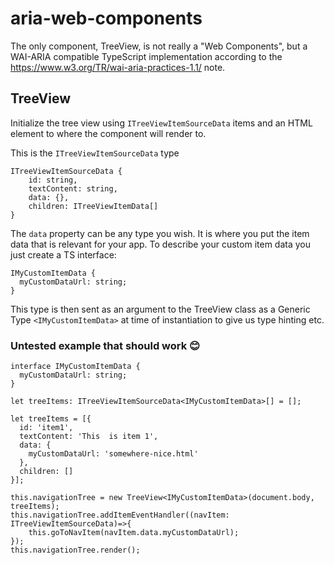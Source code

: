 # aria-web-components
The only component, TreeView, is not really a "Web Components", but a WAI-ARIA compatible TypeScript implementation according to the https://www.w3.org/TR/wai-aria-practices-1.1/ note.

## TreeView
Initialize the tree view using `ITreeViewItemSourceData` items and an HTML element to where the component will render to. 

This is the `ITreeViewItemSourceData` type

```
ITreeViewItemSourceData {
    id: string,
    textContent: string,
    data: {},
    children: ITreeViewItemData[]
}
```

The `data` property can be any type you wish. It is where you put the item data that is relevant for your app.
To describe your custom item data you just create a TS interface:

```
IMyCustomItemData {
  myCustomDataUrl: string;
}
```
This type is then sent as an argument to the TreeView class as a Generic Type `<IMyCustomItemData>` at time of instantiation to give us type hinting etc.

### Untested example that should work 😊
```
interface IMyCustomItemData {
  myCustomDataUrl: string;
}

let treeItems: ITreeViewItemSourceData<IMyCustomItemData>[] = [];

let treeItems = [{
  id: 'item1',
  textContent: 'This  is item 1',
  data: {
    myCustomDataUrl: 'somewhere-nice.html'
  },
  children: []
}];

this.navigationTree = new TreeView<IMyCustomItemData>(document.body, treeItems);
this.navigationTree.addItemEventHandler((navItem: ITreeViewItemSourceData)=>{
    this.goToNavItem(navItem.data.myCustomDataUrl);
});
this.navigationTree.render();
```